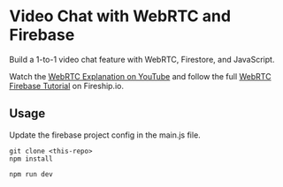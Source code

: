 # Video Chat with WebRTC and Firebase

Build a 1-to-1 video chat feature with WebRTC, Firestore, and JavaScript.  

Watch the [WebRTC Explanation on YouTube](https://youtu.be/WmR9IMUD_CY) and follow the full [WebRTC Firebase Tutorial](https://fireship.io/lessons/webrtc-firebase-video-chat) on Fireship.io. 


## Usage   

Update the firebase project config in the main.js file. 

```
git clone <this-repo>
npm install

npm run dev
```
